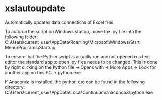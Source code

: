 # xslautoupdate
Automatically updates data connections of Excel files


To autorun the script on Windows startup, move the .py file into the following folder:
C:\Users\current_user\AppData\Roaming\Microsoft\Windows\Start Menu\Programs\Startup\

To ensure that the Python script is actually run and not opened in a text editor the standard app to open .py files needs to be changed.
This is done by right clicking on the Python file -> Opens with -> More Apps -> Look for another app on this PC -> python.exe

If Anaconda is installed, the python.exe can be found in the following directory:
C:\Users\current_user\AppData\Local\Continuum\anaconda3\python.exe
